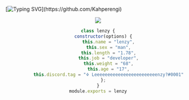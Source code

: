 [![Typing
SVG](https://readme-typing-svg.herokuapp.com/?lines=Selam+Lenzy+Seni+Görünce+Sevinecek!!&center=true&color="#00f8ff")](https://github.com/Kahperengi)
<div align="center">

<p align="center">
  <samp>
    <img src="https://komarev.com/ghpvc/?username=Kahperengi">
  </samp>
</p>


```js
class lenzy {
    constructor(options) {
        this.name = "lenzy",
        this.sex = "man",
        this.length = "1.78",
        this.job = "developer",
        this.weight = "68",
        this.age = "17",
        this.discord.tag = "🜍 Leeeeeeeeeeeeeeeeeeeeeeeenzy?#0001"
    };
}
module.exports = lenzy
```
